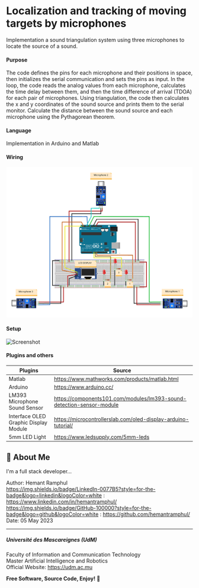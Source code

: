 # Localization and tracking of moving targets by microphones
 
Implementation a sound triangulation system using three microphones to locate the source of a sound. 

#### Purpose

The code defines the pins for each microphone and their positions in space, then initializes the serial communication and sets the pins as input. In the loop, the code reads the analog values from each microphone, calculates the time delay between them, and then the time difference of arrival (TDOA) for each pair of microphones. Using triangulation, the code then calculates the x and y coordinates of the sound source and prints them to the serial monitor. Calculate the distance between the sound source and each microphone using the Pythagorean theorem.

#### Language
Implementation in Arduino and Matlab

#### Wiring 
![Screenshot](Wiring/Wiring_bb.png)

#### Setup 
![Screenshot](Wiring/setup.png)

#### Plugins and others

| Plugins             | Source                                                                 |
| ----------------- | ------------------------------------------------------------------ |
| Matlab | https://www.mathworks.com/products/matlab.html |
| Arduino | https://www.arduino.cc/ |
| LM393 Microphone Sound Sensor | https://components101.com/modules/lm393-sound-detection-sensor-module |
| Interface OLED Graphic Display Module | https://microcontrollerslab.com/oled-display-arduino-tutorial/ |
| 5mm LED Light | https://www.ledsupply.com/5mm-leds |

## 🚀 About Me
I'm a full stack developer...

Author: Hemant Ramphul <br>
https://img.shields.io/badge/LinkedIn-0077B5?style=for-the-badge&logo=linkedin&logoColor=white : https://www.linkedin.com/in/hemantramphul/ <br>
https://img.shields.io/badge/GitHub-100000?style=for-the-badge&logo=github&logoColor=white : https://github.com/hemantramphul/ <br>
Date: 05 May 2023 <br>

___

##### Université des Mascareignes (UdM)
Faculty of Information and Communication Technology <br>
Master Artificial Intelligence and Robotics <br>
Official Website: https://udm.ac.mu <br>


**Free Software, Source Code, Enjoy!** 👋
